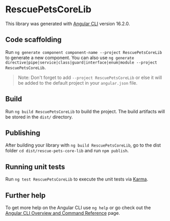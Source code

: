 # RescuePetsCoreLib

This library was generated with [Angular CLI](https://github.com/angular/angular-cli) version 16.2.0.

## Code scaffolding

Run `ng generate component component-name --project RescuePetsCoreLib` to generate a new component. You can also use `ng generate directive|pipe|service|class|guard|interface|enum|module --project RescuePetsCoreLib`.
> Note: Don't forget to add `--project RescuePetsCoreLib` or else it will be added to the default project in your `angular.json` file. 

## Build

Run `ng build RescuePetsCoreLib` to build the project. The build artifacts will be stored in the `dist/` directory.

## Publishing

After building your library with `ng build RescuePetsCoreLib`, go to the dist folder `cd dist/rescue-pets-core-lib` and run `npm publish`.

## Running unit tests

Run `ng test RescuePetsCoreLib` to execute the unit tests via [Karma](https://karma-runner.github.io).

## Further help

To get more help on the Angular CLI use `ng help` or go check out the [Angular CLI Overview and Command Reference](https://angular.io/cli) page.
